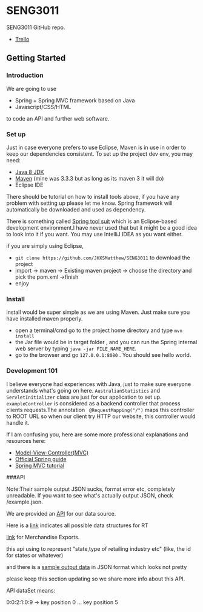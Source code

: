 # SENG3011
SENG3011 GitHub repo.

- [Trello](https://trello.com/teamrocket201)
## Getting Started
### Introduction
We are going to use

- Spring + Spring MVC framework based on Java
- Javascript/CSS/HTML

to code an API and further web software.

### Set up
Just in case everyone prefers to use Eclipse, Maven is in use in order to keep our dependencies consistent.
To set up the project dev env, you may need:
- [Java 8 JDK](http://www.oracle.com/technetwork/java/javase/downloads/jdk8-downloads-2133151.html)
- [Maven](https://maven.apache.org/download.cgi) (mine was 3.3.3 but as long as its maven 3 it will do)
- Eclipse IDE

There should be tutorial on how to install tools above, if you have any problem with setting up please let me know.
Spring framework will automatically be downloaded and used as dependency. 

There is something called [Spring tool suit](https://spring.io/tools/sts) which is an Eclipse-based development environment.I have never used that but it might be a good idea to look into it if you want.
You may use IntelliJ IDEA as you want either.

if you are simply using Eclipse,

- `git clone https://github.com/JHXSMatthew/SENG3011` to download the project
- import -> maven -> Existing maven project -> choose the directory and pick the pom.xml ->finish
- enjoy
 
### Install

install would be super simple as we are using Maven. 
Just make sure you have installed maven properly.
- open a terminal/cmd go to the project home directory and type `mvn install`
- the Jar file would be in target folder , and you can run the Spring internal web server by typing
`java -jar FILE_NAME_HERE`. 
- go to the browser and go `127.0.0.1:8080` . You should see hello world. 

### Development 101

I believe everyone had experiences with Java,  just to make sure everyone understands what's going on here.
`AustralianStatistics` and `ServletInitializer` class are just for our application to set up.
`exampleController` is considered as a backend controller that process clients requests.The annotation
` @RequestMapping("/")` maps this controller to ROOT URL so when our client try HTTP our website, this controller 
would handle it.

If I am confusing you, here are some more professional explanations and resources here:

- [Model-View-Controller(MVC)](https://en.wikipedia.org/wiki/Model%E2%80%93view%E2%80%93controller)
- [Official Spring guide](https://spring.io/guides)
- [Spring MVC tutorial](http://www.mkyong.com/tutorials/spring-mvc-tutorials/)


###API

Note:Their sample output JSON sucks, format error etc, completely unreadable. If you want to see what's actually output JSON, check /example.json.


We are provided an [API](http://stat.data.abs.gov.au/) for our data source.

Here is a [link](http://stat.data.abs.gov.au/restsdmx/sdmx.ashx/GetDataStructure/RT) indicates all possible data structures for RT

[link](http://stat.data.abs.gov.au/restsdmx/sdmx.ashx/GetDataStructure/MERCH_EXP) for Merchandise Exports.


this api using to represent "state,type of retailing industry etc"
(like, the id for states or whatever) 

and there is a [sample output data](http://stat.data.abs.gov.au/sdmx-json/data/RT/0.2+1.20+41+42+04+05+06+43+44+45+46.10+20+30.M/all?startTime=2016-02&endTime=2017-01&dimensionAtObservation=allDimensions) in JSON format which looks not pretty

please keep this section updating so we share more info about this API.

API dataSet means:

0:0:2:1:0:9 ->
key position 0 ... key position 5
